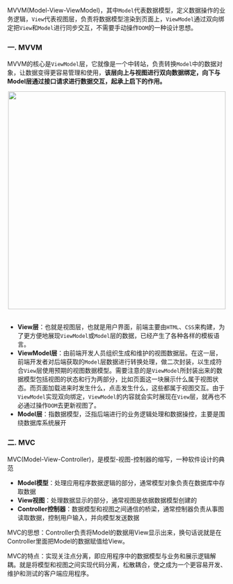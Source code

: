 <!-- ---
title: Vue基础系列之MVVM与MVC的区别
date: 2022-11-12
tags: Vue基础系列
set: BaseVue
--- -->

MVVM(Model-View-ViewModel)，其中`Model`代表数据模型，定义数据操作的业务逻辑，`View`代表视图层，负责将数据模型渲染到页面上，`ViewModel`通过双向绑定把`View`和`Model`进行同步交互，不需要手动操作`DOM`的一种设计思想。

### 一. MVVM 

MVVM的核心是`ViewModel`层，它就像是一个中转站，负责转换`Model`中的数据对象，让数据变得更容易管理和使用，**该层向上与视图进行双向数据绑定，向下与Model层通过接口请求进行数据交互，起承上启下的作用。**

<div style="display:flex;justify-content:center;"><img src="https://zhangmingemma.github.io/dist/images/2022-11-12/1.png" style="display:inline-block; margin-bottom:16px; width:500px;"></div>

* **View层**：也就是视图层，也就是用户界面，前端主要由`HTML`、`CSS`来构建，为了更方便地展现`ViewModel`或`Model`层的数据，已经产生了各种各样的模板语言。
* **ViewModel层**：由前端开发人员组织生成和维护的视图数据层。在这一层，前端开发者对后端获取的`Model`层数据进行转换处理，做二次封装，以生成符合`View`层使用预期的视图数据模型。需要注意的是`ViewModel`所封装出来的数据模型包括视图的状态和行为两部分，比如页面这一块展示什么属于视图状态。而页面加载进来时发生什么，点击发生什么，这些都属于视图交互。由于`ViewModel`实现双向绑定，`ViewModel`的内容就会实时展现在`View`层，就再也不必通过操作`DOM`去更新视图了。
* **Model层**：指数据模型，泛指后端进行的业务逻辑处理和数据操控，主要是围绕数据库系统展开

### 二. MVC 

MVC(Model-View-Controller)，是模型-视图-控制器的缩写，一种软件设计的典范

* **Model模型**：处理应用程序数据逻辑的部分，通常模型对象负责在数据库中存取数据
* **View视图**：处理数据显示的部分，通常视图是依据数据模型创建的
* **Controller控制器**：数据模型和视图之间通信的桥梁，通常控制器负责从事图读取数据，控制用户输入，并向模型发送数据

MVC的思想：Controller负责将Model的数据用View显示出来，换句话说就是在Controller里面把Model的数据赋值给View。

MVC的特点：实现关注点分离，即应用程序中的数据模型与业务和展示逻辑解耦。就是将模型和视图之间实现代码分离，松散耦合，使之成为一个更容易开发、维护和测试的客户端应用程序。